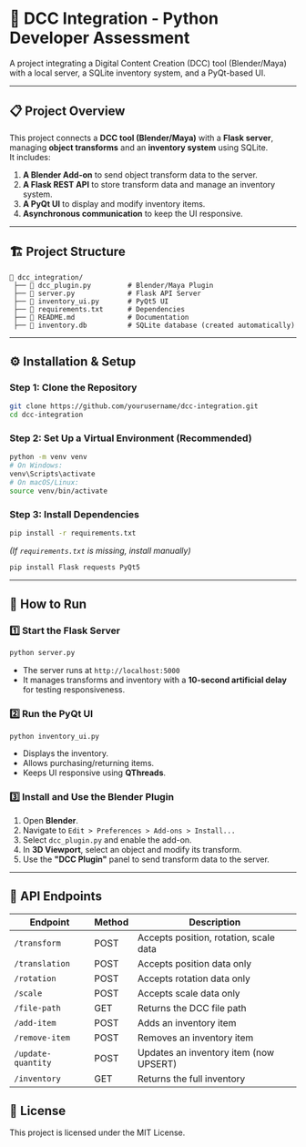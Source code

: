 # 📌 DCC Integration - Python Developer Assessment

A project integrating a Digital Content Creation (DCC) tool (Blender/Maya) with a local server, a SQLite inventory system, and a PyQt-based UI.

---

## 📋 Project Overview

This project connects a **DCC tool (Blender/Maya)** with a **Flask server**, managing **object transforms** and an **inventory system** using SQLite.  
It includes:
1. **A Blender Add-on** to send object transform data to the server.
2. **A Flask REST API** to store transform data and manage an inventory system.
3. **A PyQt UI** to display and modify inventory items.
4. **Asynchronous communication** to keep the UI responsive.

---

## 🏗 Project Structure

```
📂 dcc_integration/
 ├── 📜 dcc_plugin.py         # Blender/Maya Plugin
 ├── 📜 server.py             # Flask API Server
 ├── 📜 inventory_ui.py       # PyQt5 UI
 ├── 📜 requirements.txt      # Dependencies
 ├── 📜 README.md             # Documentation
 ├── 📜 inventory.db          # SQLite database (created automatically)
```

---

## ⚙️ Installation & Setup

### Step 1: Clone the Repository

```bash
git clone https://github.com/yourusername/dcc-integration.git
cd dcc-integration
```

### Step 2: Set Up a Virtual Environment (Recommended)

```bash
python -m venv venv
# On Windows:
venv\Scripts\activate
# On macOS/Linux:
source venv/bin/activate
```

### Step 3: Install Dependencies

```bash
pip install -r requirements.txt
```

_(If `requirements.txt` is missing, install manually)_

```bash
pip install Flask requests PyQt5
```

---

## 🚀 How to Run

### 1️⃣ Start the Flask Server

```bash
python server.py
```

- The server runs at `http://localhost:5000`
- It manages transforms and inventory with a **10-second artificial delay** for testing responsiveness.

### 2️⃣ Run the PyQt UI

```bash
python inventory_ui.py
```

- Displays the inventory.
- Allows purchasing/returning items.
- Keeps UI responsive using **QThreads**.

### 3️⃣ Install and Use the Blender Plugin

1. Open **Blender**.
2. Navigate to `Edit > Preferences > Add-ons > Install...`
3. Select `dcc_plugin.py` and enable the add-on.
4. In **3D Viewport**, select an object and modify its transform.
5. Use the **"DCC Plugin"** panel to send transform data to the server.

---

## 📡 API Endpoints

| Endpoint            | Method | Description |
|---------------------|--------|-------------|
| `/transform`       | POST   | Accepts position, rotation, scale data |
| `/translation`     | POST   | Accepts position data only |
| `/rotation`       | POST   | Accepts rotation data only |
| `/scale`          | POST   | Accepts scale data only |
| `/file-path`      | GET    | Returns the DCC file path |
| `/add-item`       | POST   | Adds an inventory item |
| `/remove-item`    | POST   | Removes an inventory item |
| `/update-quantity` | POST   | Updates an inventory item (now UPSERT) |
| `/inventory`      | GET    | Returns the full inventory |


## 📜 License

This project is licensed under the MIT License.
